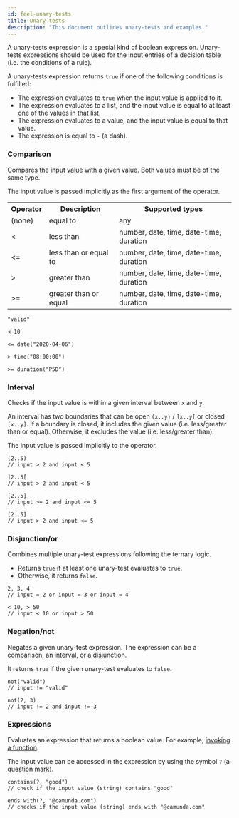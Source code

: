 ```yaml
---
id: feel-unary-tests
title: Unary-tests
description: "This document outlines unary-tests and examples."
---
```


A unary-tests expression is a special kind of boolean expression. Unary-tests expressions should be used for the input
entries of a decision table (i.e. the conditions of a rule).

A unary-tests expression returns `true` if one of the following conditions is fulfilled:

- The expression evaluates to `true` when the input value is applied to it.
- The expression evaluates to a list, and the input value is equal to at least one of the values in
  that list.
- The expression evaluates to a value, and the input value is equal to that value.
- The expression is equal to `-` (a dash).

### Comparison

Compares the input value with a given value. Both values must be of the same type.

The input value is passed implicitly as the first argument of the operator.

<table>
  <tr>
    <th>Operator</th>
    <th>Description</th>
    <th>Supported types</th>
  </tr>

  <tr>
    <td>(none)</td>
    <td>equal to</td>
    <td>any</td>
  </tr>

  <tr>
    <td>&lt;</td>
    <td>less than</td>
    <td>number, date, time, date-time, duration</td>
  </tr>

  <tr>
    <td>&lt;=</td>
    <td>less than or equal to</td>
    <td>number, date, time, date-time, duration</td>
  </tr>

  <tr>
    <td>&gt;</td>
    <td>greater than</td>
    <td>number, date, time, date-time, duration</td>
  </tr>

  <tr>
    <td>&gt;=</td>
    <td>greater than or equal</td>
    <td>number, date, time, date-time, duration</td>
  </tr>

</table>

```feel
"valid"

< 10

<= date("2020-04-06")

> time("08:00:00")

>= duration("P5D")
```

### Interval

Checks if the input value is within a given interval between `x` and `y`.

An interval has two boundaries that can be open `(x..y)` / `]x..y[` or closed `[x..y]`. If a
boundary is closed, it includes the given value (i.e. less/greater than or equal). Otherwise, it
excludes the value (i.e. less/greater than).

The input value is passed implicitly to the operator.

```feel
(2..5)
// input > 2 and input < 5

]2..5[
// input > 2 and input < 5

[2..5]
// input >= 2 and input <= 5

(2..5]
// input > 2 and input <= 5
```

### Disjunction/or

Combines multiple unary-test expressions following the ternary logic.

- Returns `true` if at least one unary-test evaluates to `true`.
- Otherwise, it returns `false`.

```feel
2, 3, 4
// input = 2 or input = 3 or input = 4

< 10, > 50
// input < 10 or input > 50
```

### Negation/not

Negates a given unary-test expression. The expression can be a comparison, an interval, or a
disjunction.

It returns `true` if the given unary-test evaluates to `false`.

```feel
not("valid")
// input != "valid"

not(2, 3)
// input != 2 and input != 3
```

### Expressions

Evaluates an expression that returns a boolean value. For example, [invoking a function](/docs/components/modeler/feel/language-guide/feel-functions#invocation).

The input value can be accessed in the expression by using the symbol `?` (a question mark).

```feel
contains(?, "good")
// check if the input value (string) contains "good"

ends with(?, "@camunda.com")
// checks if the input value (string) ends with "@camunda.com"
```
